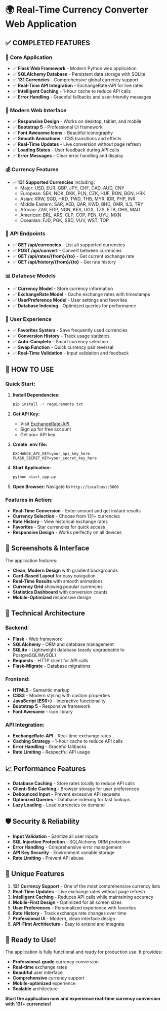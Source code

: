 # 🌍 Real-Time Currency Converter Web Application

## ✅ **COMPLETED FEATURES**

### 🚀 **Core Application**
- ✅ **Flask Web Framework** - Modern Python web application
- ✅ **SQLAlchemy Database** - Persistent data storage with SQLite
- ✅ **131 Currencies** - Comprehensive global currency support
- ✅ **Real-Time API Integration** - ExchangeRate-API for live rates
- ✅ **Intelligent Caching** - 1-hour cache to reduce API calls
- ✅ **Error Handling** - Graceful fallbacks and user-friendly messages

### 🎨 **Modern Web Interface**
- ✅ **Responsive Design** - Works on desktop, tablet, and mobile
- ✅ **Bootstrap 5** - Professional UI framework
- ✅ **Font Awesome Icons** - Beautiful iconography
- ✅ **Smooth Animations** - CSS transitions and effects
- ✅ **Real-Time Updates** - Live conversion without page refresh
- ✅ **Loading States** - User feedback during API calls
- ✅ **Error Messages** - Clear error handling and display

### 💰 **Currency Features**
- ✅ **131 Supported Currencies** including:
  - Major: USD, EUR, GBP, JPY, CHF, CAD, AUD, CNY
  - European: SEK, NOK, DKK, PLN, CZK, HUF, RON, BGN, HRK
  - Asian: KRW, SGD, HKD, TWD, THB, MYR, IDR, PHP, INR
  - Middle Eastern: SAR, AED, QAR, KWD, BHD, OMR, ILS, TRY
  - African: ZAR, EGP, NGN, KES, UGX, TZS, ETB, GHS, MAD
  - American: BRL, ARS, CLP, COP, PEN, UYU, MXN
  - Oceanian: FJD, PGK, SBD, VUV, WST, TOP

### 🔧 **API Endpoints**
- ✅ **GET /api/currencies** - List all supported currencies
- ✅ **POST /api/convert** - Convert between currencies
- ✅ **GET /api/rates/{from}/{to}** - Get current exchange rate
- ✅ **GET /api/history/{from}/{to}** - Get rate history

### 📊 **Database Models**
- ✅ **Currency Model** - Store currency information
- ✅ **ExchangeRate Model** - Cache exchange rates with timestamps
- ✅ **UserPreference Model** - User settings and favorites
- ✅ **Database Indexing** - Optimized queries for performance

### 🎯 **User Experience**
- ✅ **Favorites System** - Save frequently used currencies
- ✅ **Conversion History** - Track usage statistics
- ✅ **Auto-Complete** - Smart currency selection
- ✅ **Swap Function** - Quick currency pair reversal
- ✅ **Real-Time Validation** - Input validation and feedback

## 🚀 **HOW TO USE**

### **Quick Start:**
1. **Install Dependencies:**
   ```bash
   pip install -r requirements.txt
   ```

2. **Get API Key:**
   - Visit [ExchangeRate-API](https://www.exchangerate-api.com/)
   - Sign up for free account
   - Get your API key

3. **Create .env file:**
   ```env
   EXCHANGE_API_KEY=your_api_key_here
   FLASK_SECRET_KEY=your_secret_key_here
   ```

4. **Start Application:**
   ```bash
   python start_app.py
   ```

5. **Open Browser:**
   Navigate to `http://localhost:5000`

### **Features in Action:**
- **Real-Time Conversion** - Enter amount and get instant results
- **Currency Selection** - Choose from 131+ currencies
- **Rate History** - View historical exchange rates
- **Favorites** - Star currencies for quick access
- **Responsive Design** - Works perfectly on all devices

## 📱 **Screenshots & Interface**

The application features:
- **Clean, Modern Design** with gradient backgrounds
- **Card-Based Layout** for easy navigation
- **Real-Time Results** with smooth animations
- **Currency Grid** showing popular currencies
- **Statistics Dashboard** with conversion counts
- **Mobile-Optimized** responsive design

## 🔧 **Technical Architecture**

### **Backend:**
- **Flask** - Web framework
- **SQLAlchemy** - ORM and database management
- **SQLite** - Lightweight database (easily upgradeable to PostgreSQL/MySQL)
- **Requests** - HTTP client for API calls
- **Flask-Migrate** - Database migrations

### **Frontend:**
- **HTML5** - Semantic markup
- **CSS3** - Modern styling with custom properties
- **JavaScript (ES6+)** - Interactive functionality
- **Bootstrap 5** - Responsive framework
- **Font Awesome** - Icon library

### **API Integration:**
- **ExchangeRate-API** - Real-time exchange rates
- **Caching Strategy** - 1-hour cache to reduce API calls
- **Error Handling** - Graceful fallbacks
- **Rate Limiting** - Respectful API usage

## 📈 **Performance Features**

- **Database Caching** - Store rates locally to reduce API calls
- **Client-Side Caching** - Browser storage for user preferences
- **Debounced Input** - Prevent excessive API requests
- **Optimized Queries** - Database indexing for fast lookups
- **Lazy Loading** - Load currencies on demand

## 🛡️ **Security & Reliability**

- **Input Validation** - Sanitize all user inputs
- **SQL Injection Protection** - SQLAlchemy ORM protection
- **Error Handling** - Comprehensive error management
- **API Key Security** - Environment variable storage
- **Rate Limiting** - Prevent API abuse

## 🌟 **Unique Features**

1. **131 Currency Support** - One of the most comprehensive currency lists
2. **Real-Time Updates** - Live exchange rates without page refresh
3. **Intelligent Caching** - Reduces API calls while maintaining accuracy
4. **Mobile-First Design** - Optimized for all screen sizes
5. **User Preferences** - Personalized experience with favorites
6. **Rate History** - Track exchange rate changes over time
7. **Professional UI** - Modern, clean interface design
8. **API-First Architecture** - Easy to extend and integrate

## 🎉 **Ready to Use!**

The application is fully functional and ready for production use. It provides:
- **Professional-grade** currency conversion
- **Real-time** exchange rates
- **Beautiful** user interface
- **Comprehensive** currency support
- **Mobile-optimized** experience
- **Scalable** architecture

**Start the application now and experience real-time currency conversion with 131+ currencies!**
